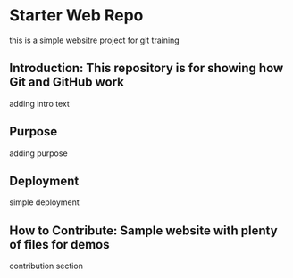 # Starter Web Repo

this is a simple websitre project for git training

## Introduction: This repository is for showing how Git and GitHub work
adding intro text

## Purpose
adding purpose

## Deployment
simple deployment

## How to Contribute: Sample website with plenty of files for demos
contribution section
